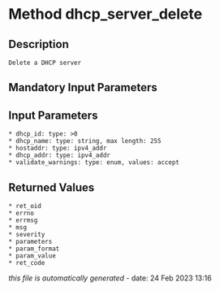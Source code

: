 # Method dhcp_server_delete

## Description
	Delete a DHCP server

## Mandatory Input Parameters

## Input Parameters
	* dhcp_id: type: >0
	* dhcp_name: type: string, max length: 255
	* hostaddr: type: ipv4_addr
	* dhcp_addr: type: ipv4_addr
	* validate_warnings: type: enum, values: accept

## Returned Values
	* ret_oid
	* errno
	* errmsg
	* msg
	* severity
	* parameters
	* param_format
	* param_value
	* ret_code


*this file is automatically generated* - date: 24 Feb 2023 13:16
